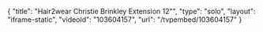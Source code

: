 {
    "title": "Hair2wear Christie Brinkley Extension  12\"",
    "type": "solo",
    "layout": "iframe-static",
    "videoId": "103604157",
    "url": "\/tvpembed\/103604157"
}
